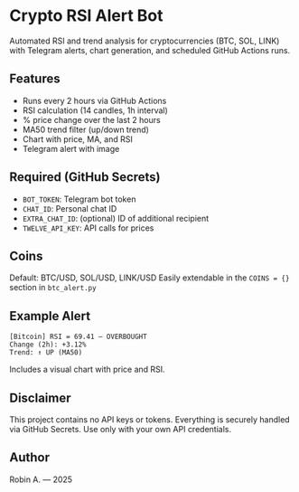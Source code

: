 # Crypto RSI Alert Bot

Automated RSI and trend analysis for cryptocurrencies (BTC, SOL, LINK) with Telegram alerts, chart generation, and scheduled GitHub Actions runs.

## Features
- Runs every 2 hours via GitHub Actions
- RSI calculation (14 candles, 1h interval)
- % price change over the last 2 hours
- MA50 trend filter (up/down trend)
- Chart with price, MA, and RSI
- Telegram alert with image

## Required (GitHub Secrets)
- `BOT_TOKEN`: Telegram bot token
- `CHAT_ID`: Personal chat ID
- `EXTRA_CHAT_ID`: (optional) ID of additional recipient
- `TWELVE_API_KEY`: API calls for prices

## Coins
Default: BTC/USD, SOL/USD, LINK/USD
Easily extendable in the `COINS = {}` section in `btc_alert.py`

## Example Alert
```
[Bitcoin] RSI = 69.41 — OVERBOUGHT
Change (2h): +3.12%
Trend: ↑ UP (MA50)
```

Includes a visual chart with price and RSI.

## Disclaimer
This project contains no API keys or tokens. Everything is securely handled via GitHub Secrets. Use only with your own API credentials.

## Author
Robin A. — 2025
